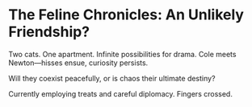 # The Feline Chronicles: An Unlikely Friendship?

Two cats. One apartment. Infinite possibilities for drama. Cole meets Newton—hisses ensue, curiosity persists.

Will they coexist peacefully, or is chaos their ultimate destiny?

Currently employing treats and careful diplomacy. Fingers crossed.